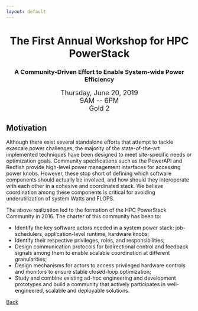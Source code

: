 ```yaml
---
layout: default
---
```

<h1 align="center">The First Annual Workshop for HPC PowerStack</h1>
<h3 align="center">A Community-Driven Effort to Enable System-wide Power Efficiency</h3>

<p align="center"><font size="+1">Thursday, June 20, 2019<br>
9AM -- 6PM<br>
Gold 2<br></font></p>

<h2>Motivation</h2>
Although there exist several standalone efforts that attempt to tackle exascale
power challenges, the majority of the state-of-the-art implemented techniques
have been designed to meet site-specific needs or optimization goals. Community
specifications such as the PowerAPI and Redfish provide high-level power
management interfaces for accessing power knobs. However, these stop short of
defining which software components should actually be involved, and how should
they interoperate with each other in a cohesive and coordinated stack. We
believe coordination among these components is critical for avoiding
underutilization of system Watts and FLOPS.

The above realization led to the formation of the HPC PowerStack Community in 2016. The charter of this community has been to:
<ul>
<li>Identify the key software actors needed in a system power stack: job-schedulers, application-level runtime, hardware knobs;</li>
<li>Identify their respective privileges, roles, and responsibilities;</li>
<li>Design communication protocols for bidirectional control and feedback signals among them to enable scalable coordination at different granularities;</li>
<li>Design mechanisms for actors to access privileged hardware controls and monitors to ensure stable closed-loop optimization;</li>
<li>Study and combine existing ad-hoc engineering and development prototypes and build a community that actively participates in well-engineered, scalable and deployable solutions.</li>
</ul>


[Back](./)
